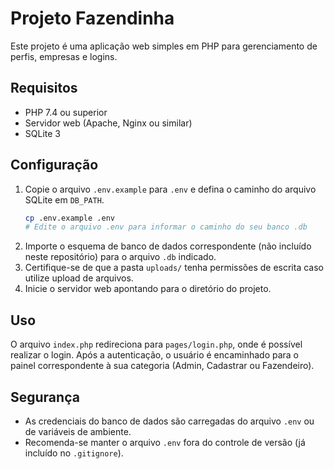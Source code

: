 # Projeto Fazendinha

Este projeto é uma aplicação web simples em PHP para gerenciamento de perfis, empresas e logins.

## Requisitos
- PHP 7.4 ou superior
- Servidor web (Apache, Nginx ou similar)
- SQLite 3

## Configuração
1. Copie o arquivo `.env.example` para `.env` e defina o caminho do arquivo SQLite em `DB_PATH`.
   ```bash
   cp .env.example .env
   # Edite o arquivo .env para informar o caminho do seu banco .db
   ```
2. Importe o esquema de banco de dados correspondente (não incluído neste repositório) para o arquivo `.db` indicado.
3. Certifique-se de que a pasta `uploads/` tenha permissões de escrita caso utilize upload de arquivos.
4. Inicie o servidor web apontando para o diretório do projeto.

## Uso
O arquivo `index.php` redireciona para `pages/login.php`, onde é possível realizar o login. Após a autenticação, o usuário é encaminhado para o painel correspondente à sua categoria (Admin, Cadastrar ou Fazendeiro).

## Segurança
- As credenciais do banco de dados são carregadas do arquivo `.env` ou de variáveis de ambiente.
- Recomenda-se manter o arquivo `.env` fora do controle de versão (já incluído no `.gitignore`).

